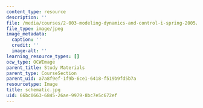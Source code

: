 ```yaml
---
content_type: resource
description: ''
file: /media/courses/2-003-modeling-dynamics-and-control-i-spring-2005/66bc0663684526ae99798bc7e5c672ef_schematic.jpg
file_type: image/jpeg
image_metadata:
  caption: ''
  credit: ''
  image-alt: ''
learning_resource_types: []
ocw_type: OCWImage
parent_title: Study Materials
parent_type: CourseSection
parent_uid: a7a8f9ef-1f9b-6ce1-6418-f519b9fd5b7a
resourcetype: Image
title: schematic.jpg
uid: 66bc0663-6845-26ae-9979-8bc7e5c672ef
---
```

